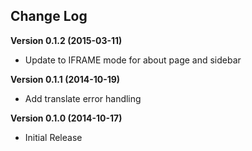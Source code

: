 ## Change Log

**Version 0.1.2 (2015-03-11)**

* Update to IFRAME mode for about page and sidebar 

**Version 0.1.1 (2014-10-19)**

* Add translate error handling

**Version 0.1.0 (2014-10-17)**

* Initial Release
